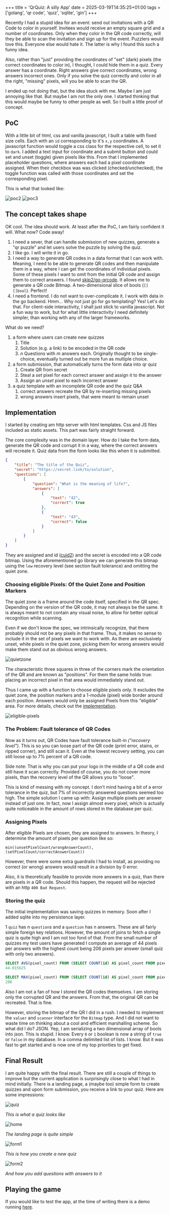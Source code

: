 +++
title = 'QrQuiz: A silly App'
date = 2025-03-19T14:35:25+01:00
tags = ['golang', 'qr code', 'quiz', 'sqlite', 'gin']
+++

Recently I had a stupid idea for an event: send out invitations with a QR Code to color in yourself.
Invitees would receive an empty square grid and a number of coordinates.
Only when they color in the QR code correctly, will they be able to scan the invitation and sign up for the event.
Puzzlers would love this.
Everyone else would hate it.
The latter is why I found this such a funny idea.

Also, rather than "just" providing the coordinates of "set" (dark) pixels (the correct coordinates to color in), I thought, I could hide them in a quiz. Every answer has a coordinate. Right answers give correct coordinates, wrong answers incorrect ones.
Only if you solve the quiz correctly and color in all the right, "missing" pixels, will you be able to scan the QR.

I ended up not doing that, but the idea stuck with me.
Maybe I am just annoying like that.
But maybe I am not the only one.
I started thinking that this would maybe be funny to other people as well.
So I built a little proof of concept.

## PoC

With a little bit of html, css and vanilla javascript, I built a table with fixed size cells.
Each with an `id` corresponding to it's `x,y` coordinates.
A javascript function would toggle a css class for the respective cell, to set it to `dark`.
I added a text input for coordinate and a submit button and could set and unset (toggle) given pixels like this.
From that I implemented placeholder questions, where answers each had a pixel coordinate assigned.
When their checkbox was was clicked (checked/unchecked), the toggle function was called with those coordinates and set the corresponding pixel.

This is what that looked like:

![poc2](./poc2.png)
![poc3](./poc3.png)

## The concept takes shape

OK cool.
The idea should work.
At least after the PoC, I am fairly confident it will.
What now?
Code away!

1. I need a sever, that can handle submission of new quizzes, generate a "qr puzzle" and let users solve the puzzle by solving the quiz.
1. I like go. I will write it in go.
1. I need a way to generate QR codes in a data format that I can work with.
   Meaning, I need to be able to generate QR codes and then manipulate them in a way, where I can get the coordinates of individual pixels.
   Some of these pixels I want to omit from the initial QR code and assign them to correct answers.
   I found [skip2/go-qrcode](https://pkg.go.dev/github.com/skip2/go-qrcode).
   It allows me to generate a QR code Bitmap.
   A two-dimensional slice of bools (`[][]bool`).
   Perfect!
1. I need a frontend.
   I do not want to over-complicate it.
   I work with data in the go backend.
   Hmm...
   Why not just go for go templating?
   Yes!
   Let's do that.
   For client-side interactivity, I shall just stick to vanilla javascript.
   Not a fun way to work, but for what little interactivity I need definitely simpler, than working with any of the larger frameworks.
   
What do we need?

1. a form where users can create new quizzes
    1. Title
    1. Solution (e.g. a link) to be encoded in the QR code
    1. *n* Questions with *m* answers each. Originally thought to be single-choice, eventually turned out be more fun as multiple choice.
1. a form submission, that automatically turns the form data into qr quiz
    1. Create QR from secret
    1. Steal a *set* pixel for each correct answer and assign it to the answer
    1. Assign an *unset* pixel to each incorrect answer
1. a quiz template with an incomplete QR code and the quiz Q&A
    1. correct answers recreate the QR by re-inserting missing pixels
    1. wrong answers insert pixels, that were meant to remain unset

## Implementation

I started by creating am http server with html templates.
Css and JS files included as static assets.
This part was fairly straight forward.

The core complexity was in the domain layer.
How do I take the form data, generate the QR code and corrupt it in a way, where the correct answers will recreate it.
Quiz data from the form looks like this when it is submitted.

```json
{
    "title": "The title of the Quiz",
    "secret": "https://secret.link/to/solution",
    "questions": [
        {
            "question": "What is the meaning of life?",
            "answers": [
                {
                    "text": "42",
                    "correct": true
                },
                {
                    "text": "43",
                    "correct": false 
                }
            ]
        }
    ]
}
```

They are assigned and id ([cuid2](https://pkg.go.dev/github.com/nrednav/cuid2)) and the secret is encoded into a QR code bitmap.
Using the aforementioned go library we can generate this bitmap using the `low` recovery level (see section fault tolerance) and omitting the quiet zone.

### Choosing eligible Pixels: Of the Quiet Zone and Position Markers

The quiet zone is a frame around the code itself, specified in the QR spec.
Depending on the version of the QR code, it may not always be the same.
It is always meant to not contain any visual noise, to allow for better optical recognition while scanning.

Even if we don't know the spec, we intrinsically recognize, that there probably should not be any pixels in that frame.
Thus, it makes no sense to include it in the set of pixels we want to work with.
As there are exclusively unset, white pixels in the quiet zone, picking them for wrong answers would make them stand out as obvious wrong answers.

![quietzone](./quietzone.png)

The characteristic three squares in three of the corners mark the orientation of the QR and are known as "positions".
For them the same holds true:
placing an incorrect pixel in that area would immediately stand out.

Thus I came up with a function to choose eligible pixels only.
It excludes the quiet zone, the position markers and a 1-module (pixel) wide border around each position.
Answers would only be assigned Pixels from this "eligible" area.
For more details, check out the [implementation](https://github.com/sekthor/qrquiz/blob/main/internal/domain/puzzle.go#L46).

![eligible-pixels](./eligible.png)

### The Problem: Fault tolerance of QR Codes

Now as it turns out, QR Codes have fault tolerance built-in *("recovery level")*.
This is so you can loose part of the QR code (print error, stains, or ripped corner), and still scan it.
Even at the lowest recovery setting, you can still loose up to 7% percent of a QR code.

Side note: That is why you can put your logo in the middle of a QR code and still have it scan correctly.
Provided of course, you do not cover more pixels, than the recovery level of the QR allows you to "loose".

This is kind of messing with my concept.
I don't mind having a bit of a error tolerance in the quiz, but 7% of incorrectly answered questions seemed too high.
The simple solution I came up with:
Assign multiple pixels per answer instead of just one.
In fact, now I assign almost every pixel, which is actually quite noticeable in the amount of rows stored in the database per quiz.

### Assigning Pixels

After eligible Pixels are chosen, they are assigned to answers.
In theory, I determine the amount of pixels per question like so:

```
min((unsetPixelCount/wrongAnswerCount),(setPixelCount/correctAnswerCount))
```

However, there were some extra guardrails I had to install, as providing no correct (or wrong) answers would result in a division by 0 error.

Also, it is theoretically feasible to provide more answers in a quiz, than there are pixels in a QR code.
Should this happen, the request will be rejected with an http `400 Bad Request`.

### Storing the quiz

The initial implementation was saving quizzes in memory.
Soon after I added sqlite into my persistence layer.

1 `quiz` has n `question`s and a `question` has n answers.
These are all fairly simple foreign key relations.
However, the amount of joins to fetch a single quiz is quite high and I am not too fond of that.
From the small number of quizzes my test users have generated I compute an average of 44 pixels per answers with the highest count being 206 pixels per answer (small quiz with only two answers).

```sql
SELECT AVG(pixel_count) FROM (SELECT COUNT(id) AS pixel_count FROM pixels GROUP BY answer_id);
44.015625

SELECT MAX(pixel_count) FROM (SELECT COUNT(id) AS pixel_count FROM pixels GROUP BY answer_id);
206
```

Also I am not a fan of how I stored the QR codes themselves.
I am storing only the corrupted QR and the answers.
From that, the original QR can be recreated.
That is fine.

However, storing the bitmap of the QR I did in a rush.
I needed to implement the `valuer` and `scanner` interface for the `Bitmap` type.
And I did not want to waste time on thinking about a cool and efficient marshalling scheme.
So what did I do?
JSON.
Yep, I am serializing a two dimensional array of bools into json.
This is stupid.
I know.
Every `0` or `1` boolean is now a string of `true` or `false` in my database.
In a comma delimited list of lists.
I know.
But it was fast to get started and is now one of my top priorities to get fixed.

## Final Result

I am quite happy with the final result.
There are still a couple of things to improve but the current application is surprisingly close to what I had in mind initially.
There is a landing page, a (maybe too) simple form to create quizzes and upon form submission, you receive a link to your quiz.
Here are some impressions:

![quiz](./quiz.png)

*This is what a quiz looks like*

![home](./home.png)

*The landing page is quite simple*

![form1](./form1.png)

*This is how you create a new quiz*

![form2](./form2.png)

*And how you add questions with answers to it*

## Playing the game

If you would like to test the app, at the time of writing there is a demo running [here](https://qrquiz.sekthor.dev).
